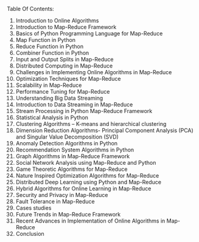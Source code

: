 Table Of Contents:

1. Introduction to Online Algorithms 
2. Introduction to Map-Reduce Framework
3. Basics of Python Programming Language for Map-Reduce
4. Map Function in Python
5. Reduce Function in Python
6. Combiner Function in Python
7. Input and Output Splits in Map-Reduce
8. Distributed Computing in Map-Reduce
9. Challenges in Implementing Online Algorithms in Map-Reduce
10. Optimization Techniques for Map-Reduce
11. Scalability in Map-Reduce
12. Performance Tuning for Map-Reduce
13. Understanding Big Data Streaming
14. Introduction to Data Streaming in Map-Reduce
15. Stream Processing in Python Map-Reduce Framework
16. Statistical Analysis in Python
17. Clustering Algorithms – K-means and hierarchical clustering
18. Dimension Reduction Algorithms- Principal Component Analysis (PCA) and Singular Value Decomposition (SVD)
19. Anomaly Detection Algorithms in Python
20. Recommendation System Algorithms in Python
21. Graph Algorithms in Map-Reduce Framework
22. Social Network Analysis using Map-Reduce and Python
23. Game Theoretic Algorithms for Map-Reduce
24. Nature Inspired Optimization Algorithms for Map-Reduce
25. Distributed Deep Learning using Python and Map-Reduce
26. Hybrid Algorithms for Online Learning in Map-Reduce
27. Security and Privacy in Map-Reduce
28. Fault Tolerance in Map-Reduce
29. Cases studies
30. Future Trends in Map-Reduce Framework
31. Recent Advances in Implementation of Online Algorithms in Map-Reduce
32. Conclusion